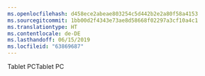 ```yaml
---
ms.openlocfilehash: d458ece2abeae803254c5d442b2e2a80f58a4153
ms.sourcegitcommit: 1bb00d2f4343e73ae8d58668f02297a3cf10a4c1
ms.translationtype: HT
ms.contentlocale: de-DE
ms.lasthandoff: 06/15/2019
ms.locfileid: "63869687"
---
```

<span data-ttu-id="ed9ec-101">Tablet PC</span><span class="sxs-lookup"><span data-stu-id="ed9ec-101">Tablet PC</span></span>